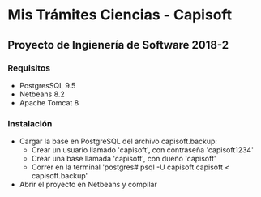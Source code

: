 # Mis Trámites Ciencias - Capisoft
## Proyecto de Ingienería de Software 2018-2

### Requisitos
+ PostgresSQL 9.5
+ Netbeans 8.2
+ Apache Tomcat 8

### Instalación
+ Cargar la base en PostgreSQL del archivo capisoft.backup:
  - Crear un usuario llamado 'capisoft', con contraseña 'capisoft1234'
  - Crear una base llamada 'capisoft', con dueño 'capisoft'
  - Correr en la terminal 'postgres# psql -U capisoft capisoft < capisoft.backup'
+ Abrir el proyecto en Netbeans y compilar

